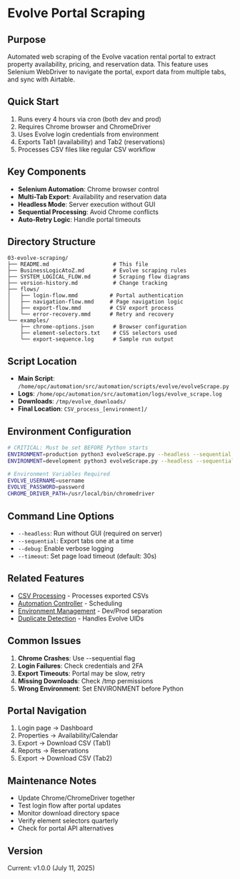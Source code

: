 # Evolve Portal Scraping

## Purpose
Automated web scraping of the Evolve vacation rental portal to extract property availability, pricing, and reservation data. This feature uses Selenium WebDriver to navigate the portal, export data from multiple tabs, and sync with Airtable.

## Quick Start
1. Runs every 4 hours via cron (both dev and prod)
2. Requires Chrome browser and ChromeDriver
3. Uses Evolve login credentials from environment
4. Exports Tab1 (availability) and Tab2 (reservations)
5. Processes CSV files like regular CSV workflow

## Key Components
- **Selenium Automation**: Chrome browser control
- **Multi-Tab Export**: Availability and reservation data
- **Headless Mode**: Server execution without GUI
- **Sequential Processing**: Avoid Chrome conflicts
- **Auto-Retry Logic**: Handle portal timeouts

## Directory Structure
```
03-evolve-scraping/
├── README.md                    # This file
├── BusinessLogicAtoZ.md         # Evolve scraping rules
├── SYSTEM_LOGICAL_FLOW.md       # Scraping flow diagrams
├── version-history.md           # Change tracking
├── flows/
│   ├── login-flow.mmd          # Portal authentication
│   ├── navigation-flow.mmd     # Page navigation logic
│   ├── export-flow.mmd         # CSV export process
│   └── error-recovery.mmd      # Retry and recovery
└── examples/
    ├── chrome-options.json      # Browser configuration
    ├── element-selectors.txt    # CSS selectors used
    └── export-sequence.log      # Sample run output
```

## Script Location
- **Main Script**: `/home/opc/automation/src/automation/scripts/evolve/evolveScrape.py`
- **Logs**: `/home/opc/automation/src/automation/logs/evolve_scrape.log`
- **Downloads**: `/tmp/evolve_downloads/`
- **Final Location**: `CSV_process_[environment]/`

## Environment Configuration
```bash
# CRITICAL: Must be set BEFORE Python starts
ENVIRONMENT=production python3 evolveScrape.py --headless --sequential
ENVIRONMENT=development python3 evolveScrape.py --headless --sequential

# Environment Variables Required
EVOLVE_USERNAME=username
EVOLVE_PASSWORD=password
CHROME_DRIVER_PATH=/usr/local/bin/chromedriver
```

## Command Line Options
- `--headless`: Run without GUI (required on server)
- `--sequential`: Export tabs one at a time
- `--debug`: Enable verbose logging
- `--timeout`: Set page load timeout (default: 30s)

## Related Features
- [CSV Processing](../01-csv-processing/) - Processes exported CSVs
- [Automation Controller](../13-automation-controller/) - Scheduling
- [Environment Management](../14-environment-management/) - Dev/Prod separation
- [Duplicate Detection](../09-duplicate-detection/) - Handles Evolve UIDs

## Common Issues
1. **Chrome Crashes**: Use --sequential flag
2. **Login Failures**: Check credentials and 2FA
3. **Export Timeouts**: Portal may be slow, retry
4. **Missing Downloads**: Check /tmp permissions
5. **Wrong Environment**: Set ENVIRONMENT before Python

## Portal Navigation
1. Login page → Dashboard
2. Properties → Availability/Calendar
3. Export → Download CSV (Tab1)
4. Reports → Reservations
5. Export → Download CSV (Tab2)

## Maintenance Notes
- Update Chrome/ChromeDriver together
- Test login flow after portal updates
- Monitor download directory space
- Verify element selectors quarterly
- Check for portal API alternatives

## Version
Current: v1.0.0 (July 11, 2025)